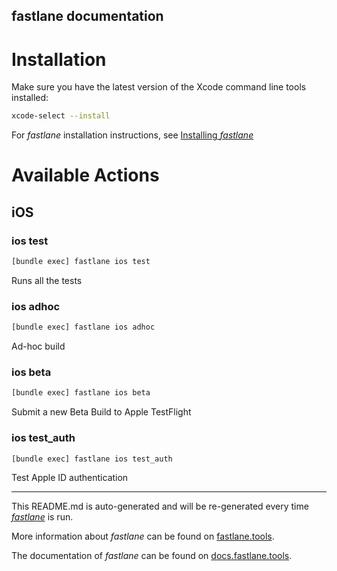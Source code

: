 fastlane documentation
----

# Installation

Make sure you have the latest version of the Xcode command line tools installed:

```sh
xcode-select --install
```

For _fastlane_ installation instructions, see [Installing _fastlane_](https://docs.fastlane.tools/#installing-fastlane)

# Available Actions

## iOS

### ios test

```sh
[bundle exec] fastlane ios test
```

Runs all the tests

### ios adhoc

```sh
[bundle exec] fastlane ios adhoc
```

Ad-hoc build

### ios beta

```sh
[bundle exec] fastlane ios beta
```

Submit a new Beta Build to Apple TestFlight

### ios test_auth

```sh
[bundle exec] fastlane ios test_auth
```

Test Apple ID authentication

----

This README.md is auto-generated and will be re-generated every time [_fastlane_](https://fastlane.tools) is run.

More information about _fastlane_ can be found on [fastlane.tools](https://fastlane.tools).

The documentation of _fastlane_ can be found on [docs.fastlane.tools](https://docs.fastlane.tools).
